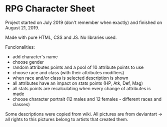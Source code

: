 # RPG Character Sheet
 
Project started on July 2019 (don't remember when exactly) and finished on August 21, 2019.

Made with pure HTML, CSS and JS. No libraries used.

Funcionalities:
- add character's name
- choose gender
- random attributes points and a pool of 10 attribute points to use
- choose race and class (with their attributes modifiers)
- when race and/or class is selected description is shown
- all attributes have an impact on stats points (HP, Atk, Def, Mag)
- all stats points are recalculating when every change of attributes is made
- choose character portrait (12 males and 12 females - different races and classes)

Some descriptions were copied from wiki.
All pictures are from deviantart -> all rights to this pictures belong to artists that created them.
